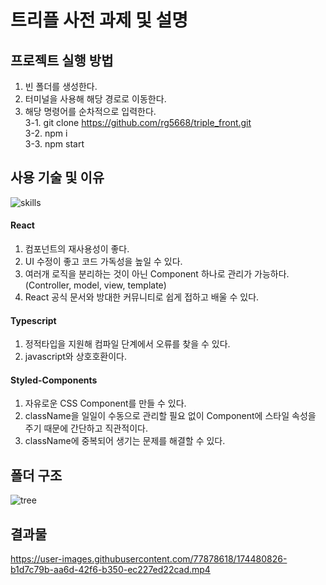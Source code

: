 # 트리플 사전 과제 및 설명

## 프로젝트 실행 방법

1. 빈 폴더를 생성한다.
2. 터미널을 사용해 해당 경로로 이동한다.
3. 해당 명령어를 순차적으로 입력한다.  
   3-1. git clone https://github.com/rg5668/triple_front.git  
   3-2. npm i  
   3-3. npm start

## 사용 기술 및 이유

![skills](https://user-images.githubusercontent.com/77878618/174481458-3d7874f1-33e1-476a-85ef-8a1c2a95dbe4.PNG)

#### React

1. 컴포넌트의 재사용성이 좋다.
2. UI 수정이 좋고 코드 가독성을 높일 수 있다.
3. 여러개 로직을 분리하는 것이 아닌 Component 하나로 관리가 가능하다. (Controller, model, view, template)
4. React 공식 문서와 방대한 커뮤니티로 쉽게 접하고 배울 수 있다.

#### Typescript

1. 정적타입을 지원해 컴파일 단계에서 오류를 찾을 수 있다.
2. javascript와 상호호환이다.

#### Styled-Components

1. 자유로운 CSS Component를 만들 수 있다.
2. className을 일일이 수동으로 관리할 필요 없이 Component에 스타일 속성을 주기 때문에 간단하고 직관적이다.
3. className에 중복되어 생기는 문제를 해결할 수 있다.

## 폴더 구조

![tree](https://user-images.githubusercontent.com/77878618/174481293-22ca4073-ed2f-439a-b8b2-a48cfecd37a2.PNG)

## 결과물

https://user-images.githubusercontent.com/77878618/174480826-b1d7c79b-aa6d-42f6-b350-ec227ed22cad.mp4
